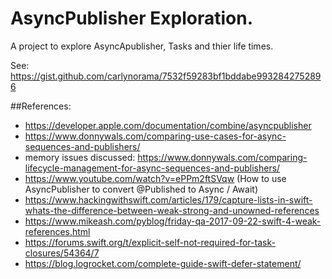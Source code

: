 #  AsyncPublisher Exploration.

A project to explore AsyncApublisher, Tasks and thier life times.

See: https://gist.github.com/carlynorama/7532f59283bf1bddabe9932842752896


##References:
- https://developer.apple.com/documentation/combine/asyncpublisher
- https://www.donnywals.com/comparing-use-cases-for-async-sequences-and-publishers/
- memory issues discussed: https://www.donnywals.com/comparing-lifecycle-management-for-async-sequences-and-publishers/
- https://www.youtube.com/watch?v=ePPm2ftSVqw (How to use AsyncPublisher to convert @Published to Async / Await)
- https://www.hackingwithswift.com/articles/179/capture-lists-in-swift-whats-the-difference-between-weak-strong-and-unowned-references
- https://www.mikeash.com/pyblog/friday-qa-2017-09-22-swift-4-weak-references.html
- https://forums.swift.org/t/explicit-self-not-required-for-task-closures/54364/7
- https://blog.logrocket.com/complete-guide-swift-defer-statement/
